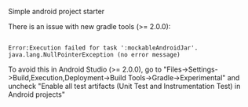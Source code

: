 Simple android project starter

There is an issue with new gradle tools (>= 2.0.0):

<code>
Error:Execution failed for task ':mockableAndroidJar'.
java.lang.NullPointerException (no error message)
</code>

To avoid this in Android Studio (>= 2.0.0), go to "Files->Settings->Build,Execution,Deployment->Build Tools->Gradle->Experimental" and uncheck "Enable all test artifacts (Unit Test and Instrumentation Test) in Android projects"
